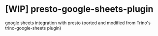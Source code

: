 # [WIP] presto-google-sheets-plugin
google sheets integration with presto (ported and modified from Trino's trino-google-sheets plugin)
